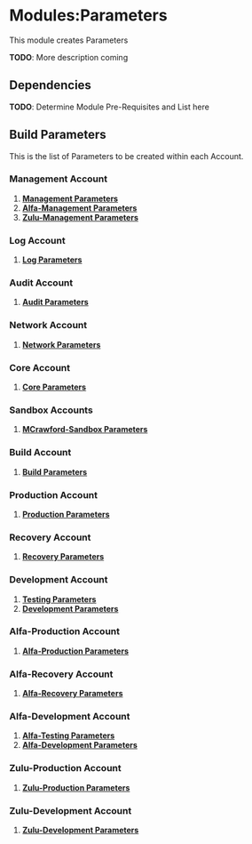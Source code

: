 # Modules:Parameters

This module creates Parameters

**TODO**: More description coming

## Dependencies

**TODO**: Determine Module Pre-Requisites and List here

## Build Parameters

This is the list of Parameters to be created within each Account.

### **Management Account**

1. **[Management Parameters](./BUILD-management-global-management-parameters.md)**
1. **[Alfa-Management Parameters](./BUILD-management-global-alfa-management-parameters.md)**
1. **[Zulu-Management Parameters](./BUILD-management-global-zulu-management-parameters.md)**

### **Log Account**

1. **[Log Parameters](./BUILD-log-global-log-parameters.md)**

### **Audit Account**

1. **[Audit Parameters](./BUILD-audit-global-audit-parameters.md)**

### **Network Account**

1. **[Network Parameters](./BUILD-network-global-network-parameters.md)**

### **Core Account**

1. **[Core Parameters](./BUILD-core-global-core-parameters.md)**

### **Sandbox Accounts**

1. **[MCrawford-Sandbox Parameters](./BUILD-mcrawford-sandbox-global-mcrawford-sandbox-parameters.md)**

### **Build Account**

1. **[Build Parameters](./BUILD-build-global-build-parameters.md)**

### **Production Account**

1. **[Production Parameters](./BUILD-production-global-production-parameters.md)**

### **Recovery Account**

1. **[Recovery Parameters](./BUILD-recovery-global-recovery-parameters.md)**

### **Development Account**

1. **[Testing Parameters](./BUILD-development-global-testing-parameters.md)**
1. **[Development Parameters](./BUILD-development-global-development-parameters.md)**

### **Alfa-Production Account**

1. **[Alfa-Production Parameters](./BUILD-alfa-production-global-alfa-production-parameters.md)**

### **Alfa-Recovery Account**

1. **[Alfa-Recovery Parameters](./BUILD-alfa-recovery-global-alfa-recovery-parameters.md)**

### **Alfa-Development Account**

1. **[Alfa-Testing Parameters](./BUILD-alfa-development-global-alfa-testing-parameters.md)**
1. **[Alfa-Development Parameters](./BUILD-alfa-development-global-alfa-development-parameters.md)**

### **Zulu-Production Account**

1. **[Zulu-Production Parameters](./BUILD-zulu-production-global-zulu-production-parameters.md)**

### **Zulu-Development Account**

1. **[Zulu-Development Parameters](./BUILD-zulu-development-global-zulu-development-parameters.md)**
